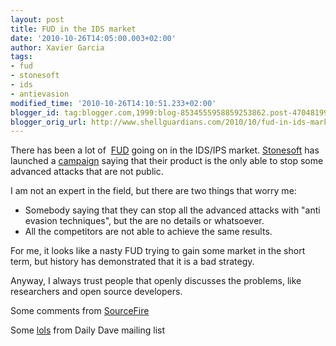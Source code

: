 ```yaml
---
layout: post
title: FUD in the IDS market
date: '2010-10-26T14:05:00.003+02:00'
author: Xavier Garcia
tags:
- fud
- stonesoft
- ids
- antievasion
modified_time: '2010-10-26T14:10:51.233+02:00'
blogger_id: tag:blogger.com,1999:blog-8534555958859253862.post-4704819932411195158
blogger_orig_url: http://www.shellguardians.com/2010/10/fud-in-ids-market.html
---
```

There has been a lot of  [FUD](http://en.wikipedia.org/wiki/Fear,_uncertainty_and_doubt) going on in the IDS/IPS market. [Stonesoft](http://www.stonesoft.com/en/) has launched a [campaign](http://www.antievasion.com/) saying that their product is the only able to stop some advanced attacks that are not public.  
  
I am not an expert in the field, but there are two things that worry me:  

* Somebody saying that they can stop all the advanced attacks with "anti evasion techniques", but the are no details or whatsoever.
* All the competitors are not able to achieve the same results.

For me, it looks like a nasty FUD trying to gain some market in the short term, but history has demonstrated that it is a bad strategy.

Anyway, I always trust people that openly discusses the problems, like researchers and open source developers.

Some comments from [SourceFire](http://vrt-sourcefire.blogspot.com/2010/10/some-facts-about-advanced-evasion.html)

Some [lols](http://lists.immunitysec.com/pipermail/dailydave/2010-October/006235.html) from Daily Dave mailing list
